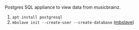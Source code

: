 Postgres SQL appliance to view data from musicbrainz.


1. `apt install postgresql`
2. `mbslave init --create-user --create-database` ([mbslave](https://github.com/acoustid/mbslave))